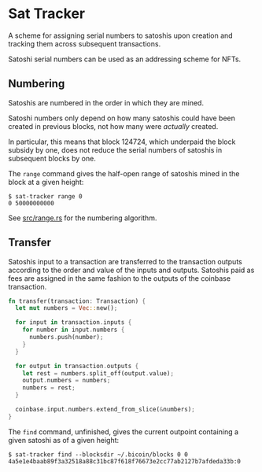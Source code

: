# Sat Tracker

A scheme for assigning serial numbers to satoshis upon creation and tracking
them across subsequent transactions.

Satoshi serial numbers can be used as an addressing scheme for NFTs.


## Numbering

Satoshis are numbered in the order in which they are mined.

Satoshi numbers only depend on how many satoshis could have been created in
previous blocks, not how many were *actually* created.

In particular, this means that block 124724, which underpaid the block subsidy
by one, does not reduce the serial numbers of satoshis in subsequent blocks by
one.

The `range` command gives the half-open range of satoshis mined in the block at
a given height:

```
$ sat-tracker range 0
0 50000000000
```

See [src/range.rs](src/range.rs) for the numbering algorithm.


## Transfer

Satoshis input to a transaction are transferred to the transaction outputs
according to the order and value of the inputs and outputs. Satoshis paid as
fees are assigned in the same fashion to the outputs of the coinbase
transaction.

```rust
fn transfer(transaction: Transaction) {
  let mut numbers = Vec::new();

  for input in transaction.inputs {
    for number in input.numbers {
      numbers.push(number);
    }
  }

  for output in transaction.outputs {
    let rest = numbers.split_off(output.value);
    output.numbers = numbers;
    numbers = rest;
  }

  coinbase.input.numbers.extend_from_slice(&numbers);
}
```

The `find` command, unfinished, gives the current outpoint containing a given
satoshi as of a given height:

```
$ sat-tracker find --blocksdir ~/.bicoin/blocks 0 0
4a5e1e4baab89f3a32518a88c31bc87f618f76673e2cc77ab2127b7afdeda33b:0
```
